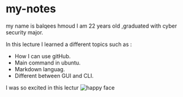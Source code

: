 # my-notes
my name is balqees hmoud I am 22 years old ,graduated with cyber security major.

 In this lecture I learned a different topics such as :
 * How I can use gitHub.
 * Main command in ubuntu.
 * Markdown languag.
 * Different between GUI and CLI. 

 I was so excited in this lectur
![happy face](https://i.etsystatic.com/34133108/r/il/a64f48/3961355950/il_fullxfull.3961355950_k15t.jpg)
